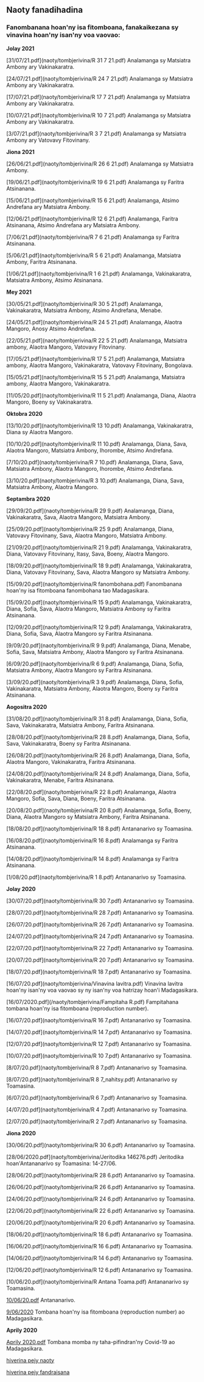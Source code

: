 ## Naoty fanadihadina 

### Fanombanana hoan'ny isa fitomboana, fanakaikezana sy vinavina hoan'ny isan'ny voa vaovao:

**Jolay 2021**

[31/07/21.pdf](naoty/tombjerivina/R 31 7 21.pdf) Analamanga sy Matsiatra Ambony ary Vakinakaratra.

[24/07/21.pdf](naoty/tombjerivina/R 24 7 21.pdf) Analamanga sy Matsiatra Ambony ary Vakinakaratra.

[17/07/21.pdf](naoty/tombjerivina/R 17 7 21.pdf) Analamanga sy Matsiatra Ambony ary Vakinakaratra.

[10/07/21.pdf](naoty/tombjerivina/R 10 7 21.pdf) Analamanga sy Matsiatra Ambony ary Vakinakaratra.

[3/07/21.pdf](naoty/tombjerivina/R 3 7 21.pdf) Analamanga sy Matsiatra Ambony ary Vatovavy Fitovinany.

**Jiona 2021**

[26/06/21.pdf](naoty/tombjerivina/R 26 6 21.pdf) Analamanga sy Matsiatra Ambony.

[19/06/21.pdf](naoty/tombjerivina/R 19 6 21.pdf) Analamanga sy Faritra Atsinanana.

[15/06/21.pdf](naoty/tombjerivina/R 15 6 21.pdf) Analamanga, Atsimo Andrefana ary Matsiatra Ambony.

[12/06/21.pdf](naoty/tombjerivina/R 12 6 21.pdf) Analamanga, Faritra Atsinanana, Atsimo Andrefana ary Matsiatra Ambony.

[7/06/21.pdf](naoty/tombjerivina/R 7 6 21.pdf) Analamanga sy Faritra Atsinanana.

[5/06/21.pdf](naoty/tombjerivina/R 5 6 21.pdf) Analamanga, Matsiatra Ambony, Faritra Atsinanana.

[1/06/21.pdf](naoty/tombjerivina/R 1 6 21.pdf) Analamanga, Vakinakaratra, Matsiatra Ambony, Atsimo Atsinanana.

**Mey 2021**

[30/05/21.pdf](naoty/tombjerivina/R 30 5 21.pdf) Analamanga, Vakinakaratra, Matsiatra Ambony, Atsimo Andrefana, Menabe.

[24/05/21.pdf](naoty/tombjerivina/R 24 5 21.pdf) Analamanga, Alaotra Mangoro, Anosy Atsimo Andrefana.

[22/05/21.pdf](naoty/tombjerivina/R 22 5 21.pdf) Analamanga, Matsiatra ambony, Alaotra Mangoro, Vatovavy Fitovinany.

[17/05/21.pdf](naoty/tombjerivina/R 17 5 21.pdf) Analamanga, Matsiatra ambony, Alaotra Mangoro, Vakinakaratra, Vatovavy Fitovinany, Bongolava.

[15/05/21.pdf](naoty/tombjerivina/R 15 5 21.pdf) Analamanga, Matsiatra ambony, Alaotra Mangoro, Vakinakaratra.

[11/05/20.pdf](naoty/tombjerivina/R 11 5 21.pdf) Analamanga, Diana, Alaotra Mangoro, Boeny sy Vakinakaratra.



**Oktobra 2020**

[13/10/20.pdf](naoty/tombjerivina/R 13 10.pdf) Analamanga, Vakinakaratra, Diana sy Alaotra Mangoro.

[10/10/20.pdf](naoty/tombjerivina/R 11 10.pdf)  Analamanga, Diana, Sava, Alaotra Mangoro, Matsiatra Ambony, Ihorombe, Atsimo Andrefana.

[7/10/20.pdf](naoty/tombjerivina/R 7 10.pdf) Analamanga, Diana, Sava, Matsiatra Ambony, Alaotra Mangoro, Ihorombe, Atsimo Andrefana.

[3/10/20.pdf](naoty/tombjerivina/R 3 10.pdf) Analamanga, Diana, Sava, Matsiatra Ambony, Alaotra Mangoro.

**Septambra 2020**

[29/09/20.pdf](naoty/tombjerivina/R 29 9.pdf) Analamanga, Diana, Vakinakaratra, Sava, Alaotra Mangoro, Matsiatra Ambony.

[25/09/20.pdf](naoty/tombjerivina/R 25 9.pdf) Analamanga, Diana, Vatovavy Fitovinany, Sava, Alaotra Mangoro, Matsiatra Ambony.

[21/09/20.pdf](naoty/tombjerivina/R 21 9.pdf) Analamanga, Vakinakaratra, Diana, Vatovavy Fitovinany, Itasy, Sava, Boeny, Alaotra Mangoro.

[18/09/20.pdf](naoty/tombjerivina/R 18 9.pdf) Analamanga, Vakinakaratra, Diana, Vatovavy Fitovinany, Sava, Alaotra Mangoro sy Matsiatra Ambony.

[15/09/20.pdf](naoty/tombjerivina/R fanombohana.pdf) Fanombanana hoan'ny isa fitomboana fanombohana tao Madagasikara.

[15/09/20.pdf](naoty/tombjerivina/R 15 9.pdf) Analamanga, Vakinakaratra, Diana, Sofia, Sava, Alaotra Mangoro, Matsiatra Ambony sy Faritra Atsinanana.

[12/09/20.pdf](naoty/tombjerivina/R 12 9.pdf)  Analamanga, Vakinakaratra, Diana, Sofia, Sava, Alaotra Mangoro sy Faritra Atsinanana.

[9/09/20.pdf](naoty/tombjerivina/R 9 9.pdf) Analamanga, Diana, Menabe, Sofia, Sava, Matsiatra Ambony, Alaotra Mangoro sy Faritra Atsinanana.

[6/09/20.pdf](naoty/tombjerivina/R 6 9.pdf) Analamanga, Diana, Sofia, Matsiatra Ambony, Alaotra Mangoro sy Faritra Atsinanana.

[3/09/20.pdf](naoty/tombjerivina/R 3 9.pdf)  Analamanga, Diana, Sofia, Vakinakaratra, Matsiatra Ambony, Alaotra Mangoro, Boeny sy Faritra Atsinanana.

**Aogositra 2020**

[31/08/20.pdf](naoty/tombjerivina/R 31 8.pdf) Analamanga, Diana, Sofia, Sava, Vakinakaratra,  Matsiatra Ambony, Faritra Atsinanana.

[28/08/20.pdf](naoty/tombjerivina/R 28 8.pdf) Analamanga, Diana, Sofia, Sava, Vakinakaratra, Boeny sy Faritra Atsinanana.

[26/08/20.pdf](naoty/tombjerivina/R 26 8.pdf) Analamanga, Diana, Sofia, Alaotra Mangoro, Vakinakaratra, Faritra Atsinanana.

[24/08/20.pdf](naoty/tombjerivina/R 24 8.pdf) Analamanga, Diana, Sofia, Vakinakaratra, Menabe, Faritra Atsinanana.

[22/08/20.pdf](naoty/tombjerivina/R 22 8.pdf) Analamanga, Alaotra Mangoro, Sofia, Sava, Diana, Boeny, Faritra Atsinanana.

[20/08/20.pdf](naoty/tombjerivina/R 20 8.pdf) Analamanga, Sofia, Boeny, Diana, Alaotra Mangoro sy Matsiatra Ambony, Faritra Atsinanana.

[18/08/20.pdf](naoty/tombjerivina/R 18 8.pdf) Antananarivo sy Toamasina.

[16/08/20.pdf](naoty/tombjerivina/R 16 8.pdf) Analamanga sy Faritra Atsinanana.

[14/08/20.pdf](naoty/tombjerivina/R 14 8.pdf) Analamanga sy Faritra Atsinanana.

[1/08/20.pdf](naoty/tombjerivina/R 1 8.pdf) Antananarivo sy Toamasina.


**Jolay 2020**

[30/07/20.pdf](naoty/tombjerivina/R 30 7.pdf) Antananarivo sy Toamasina.

[28/07/20.pdf](naoty/tombjerivina/R 28 7.pdf) Antananarivo sy Toamasina.

[26/07/20.pdf](naoty/tombjerivina/R 26 7.pdf) Antananarivo sy Toamasina.

[24/07/20.pdf](naoty/tombjerivina/R 24 7.pdf)  Antananarivo sy Toamasina.

[22/07/20.pdf](naoty/tombjerivina/R 22 7.pdf)  Antananarivo sy Toamasina.

[20/07/20.pdf](naoty/tombjerivina/R 20 7.pdf) Antananarivo sy Toamasina.

[18/07/20.pdf](naoty/tombjerivina/R 18 7.pdf) Antananarivo sy Toamasina.

[16/07/20.pdf](naoty/tombjerivina/Vinavina lavitra.pdf) Vinavina lavitra hoan'ny isan'ny voa vaovao sy ny isan'ny voa hatrizay hoan'i Madagasikara.

[16/07/2020.pdf](/naoty/tombjerivina/Fampitaha R.pdf) Fampitahana tombana hoan'ny isa fitomboana (reproduction number). 

[16/07/20.pdf](naoty/tombjerivina/R 16 7.pdf) Antananarivo sy Toamasina.

[14/07/20.pdf](naoty/tombjerivina/R 14 7.pdf) Antananarivo sy Toamasina.

[12/07/20.pdf](naoty/tombjerivina/R 12 7.pdf)  Antananarivo sy Toamasina.

[10/07/20.pdf](naoty/tombjerivina/R 10 7.pdf) Antananarivo sy Toamasina.

[8/07/20.pdf](naoty/tombjerivina/R 8 7.pdf) Antananarivo sy Toamasina.

[8/07/20.pdf](naoty/tombjerivina/R 8 7_nahitsy.pdf) Antananarivo sy Toamasina.

[6/07/20.pdf](naoty/tombjerivina/R 6 7.pdf) Antananarivo sy Toamasina.

[4/07/20.pdf](naoty/tombjerivina/R 4 7.pdf) Antananarivo sy Toamasina.

[2/07/20.pdf](naoty/tombjerivina/R 2 7.pdf)  Antananarivo sy Toamasina.


**Jiona 2020**

[30/06/20.pdf](naoty/tombjerivina/R 30 6.pdf) Antananarivo sy Toamasina.

[28/06/2020.pdf](naoty/tombjerivina/Jeritodika 146276.pdf) Jeritodika hoan'Antananarivo sy Toamasina: 14-27/06.

[28/06/20.pdf](naoty/tombjerivina/R 28 6.pdf) Antananarivo sy Toamasina.

[26/06/20.pdf](naoty/tombjerivina/R 26 6.pdf) Antananarivo sy Toamasina.

[24/06/20.pdf](naoty/tombjerivina/R 24 6.pdf) Antananarivo sy Toamasina.

[22/06/20.pdf](naoty/tombjerivina/R 22 6.pdf) Antananarivo sy Toamasina.

[20/06/20.pdf](naoty/tombjerivina/R 20 6.pdf) Antananarivo sy Toamasina.

[18/06/20.pdf](naoty/tombjerivina/R 18 6.pdf) Antananarivo sy Toamasina.

[16/06/20.pdf](naoty/tombjerivina/R 16 6.pdf) Antananarivo sy Toamasina.

[14/06/20.pdf](naoty/tombjerivina/R 14 6.pdf) Antananarivo sy Toamasina.

[12/06/20.pdf](naoty/tombjerivina/R 12 6.pdf)  Antananarivo sy Toamasina.

[10/06/20.pdf](naoty/tombjerivina/R Antana Toama.pdf) Antananarivo sy Toamasina.

[10/06/20.pdf](naoty/tombjerivina/Rantana.pdf) Antananarivo.

[9/06/2020](naoty/tombjerivina/Famantarana.pdf) Tombana hoan'ny isa fitomboana (reproduction number) ao Madagasikara.

**Aprily 2020**

[Aprily 2020.pdf](naoty/tombjerivina/cov%20mdg.pdf) Tombana momba ny taha-pifindran'ny Covid-19 ao Madagasikara.

[hiverina pejy naoty](./pejynaoty.md)

[hiverina pejy fandraisana](./) 
